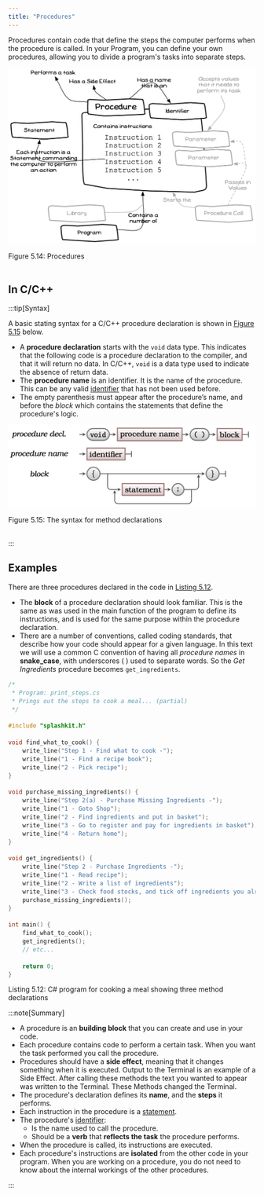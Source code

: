 ```yaml
---
title: "Procedures"
---
```


Procedures contain code that define the steps the computer performs when the procedure is called. In your Program, you can define your own procedures, allowing you to divide a program's tasks into separate steps.

<a id="FigureMethodDeclaration"></a>

![A procedure contains instructions](./images/program-creation/MethodDeclaration.png "Procedures")
<div class="caption"><span class="caption-figure-nbr">Figure 5.14: </span>Procedures</div><br/>

## In C/C++

:::tip[Syntax]

A basic stating syntax for a C/C++ procedure declaration is shown in [Figure 5.15](#MethodDeclarationSyntax) below.

- A **procedure declaration** starts with the `void` data type. This indicates that the following code is a procedure declaration to the compiler, and that it will return no data. In C/C++, `void` is a data type used to indicate the absence of return data.
- The **procedure name** is an identifier. It is the name of the procedure. This can be any valid [identifier](../../../../part-1-instructions/2-communicating-syntax/1-concepts/04-identifier) that has not been used before.
- The empty parenthesis must appear after the procedure’s name, and before the *block* which contains the statements that define the procedure's logic.

<a id="MethodDeclarationSyntax"></a>

![Figure 5.15 The syntax of comments.](./images/program-creation/MethodDeclarationSyntax.png "The syntax for method declarations")
<div class="caption"><span class="caption-figure-nbr">Figure 5.15: </span>The syntax for method declarations</div><br/>

:::

## Examples

There are three procedures declared in the code in [Listing 5.12](#ListingMethodDeclaration).

- The **block** of a procedure declaration should look familiar. This is the same as was used in the main function of the program to define its instructions, and is used for the same purpose within the procedure declaration.
- There are a number of conventions, called coding standards, that describe how your code should appear for a given language. In this text we will use a common C convention of having all *procedure names* in **snake_case**, with underscores ( ) used to separate words. So the *Get Ingredients* procedure becomes `get_ingredients`.


<a id="ListingMethodDeclaration"></a>
```cpp
/*
 * Program: print_steps.cs
 * Prings out the steps to cook a meal... (partial)
 */

#include "splashkit.h"

void find_what_to_cook() {
    write_line("Step 1 - Find what to cook -");
    write_line("1 - Find a recipe book");
    write_line("2 - Pick recipe");
} 

void purchase_missing_ingredients() {
    write_line("Step 2(a) - Purchase Missing Ingredients -");
    write_line("1 - Goto Shop");
    write_line("2 - Find ingredients and put in basket");
    write_line("3 - Go to register and pay for ingredients in basket");
    write_line("4 - Return home");
}

void get_ingredients() {
    write_line("Step 2 - Purchase Ingredients -");
    write_line("1 - Read recipe");
    write_line("2 - Write a list of ingredients");
    write_line("3 - Check food stocks, and tick off ingredients you already have");
    purchase_missing_ingredients();
}

int main() {
    find_what_to_cook();
    get_ingredients();
    // etc...

    return 0;
}

```
<div class="caption"><span class="caption-figure-nbr">Listing 5.12: </span>C# program for cooking a meal showing three method declarations</div>

:::note[Summary]

- A procedure is an **building block** that you can create and use in your code.
- Each procedure contains code to perform a certain task. When you want the task
performed you call the procedure.
- Procedures should have a **side effect**, meaning that it changes something when it
is executed. Output to the Terminal is an example of a Side Effect. After calling these methods the text you wanted to appear was written to the Terminal. These Methods changed the Terminal.
- The procedure's declaration defines its **name**, and the **steps** it performs.
- Each instruction in the procedure is a [statement](../../../part-1-instructions/2-communicating-syntax/1-concepts/02-statement).
- The procedure's [identifier](../../../../part-1-instructions/2-communicating-syntax/1-concepts/04-identifier):
  - Is the name used to call the procedure.
  - Should be a **verb** that **reflects the task** the procedure performs.
- When the procedure is called, its instructions are executed.
- Each procedure's instructions are **isolated** from the other code in your program. When you are working on a procedure, you do not need to know about the internal workings of the other procedures.

:::
